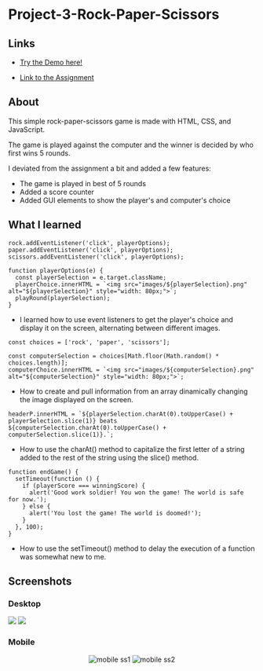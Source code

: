 # Project-3-Rock-Paper-Scissors

## Links
- [Try the Demo here!](https://ImFantin.github.io/Rock-Paper-Scissors/)

- [Link to the Assignment](https://www.theodinproject.com/lessons/foundations-rock-paper-scissors)

## About
This simple rock-paper-scissors game is made with HTML, CSS, and JavaScript.

The game is played against the computer and the winner is decided by who first wins 5 rounds.

I deviated from the assignment a bit and added a few features:
- The game is played in best of 5 rounds
- Added a score counter
- Added GUI elements to show the player's and computer's choice

## What I learned

```
rock.addEventListener('click', playerOptions);
paper.addEventListener('click', playerOptions);
scissors.addEventListener('click', playerOptions);

function playerOptions(e) {
  const playerSelection = e.target.className;
  playerChoice.innerHTML = `<img src="images/${playerSelection}.png" alt="${playerSelection}" style="width: 80px;">`;
  playRound(playerSelection);
}
```
- I learned how to use event listeners to get the player's choice and display it on the screen, alternating between different images.

```
const choices = ['rock', 'paper', 'scissors'];

const computerSelection = choices[Math.floor(Math.random() * choices.length)];
computerChoice.innerHTML = `<img src="images/${computerSelection}.png" alt="${computerSelection}" style="width: 80px;">`;
```
- How to create and pull information from an array dinamically changing the image displayed on the screen.

```
headerP.innerHTML = `${playerSelection.charAt(0).toUpperCase() + playerSelection.slice(1)} beats ${computerSelection.charAt(0).toUpperCase() + computerSelection.slice(1)}.`;
```
- How to use the charAt() method to capitalize the first letter of a string added to the rest of the string using the slice() method.

```
function endGame() {
  setTimeout(function () {
    if (playerScore === winningScore) {
      alert('Good work soldier! You won the game! The world is safe for now.');
    } else {
      alert('You lost the game! The world is doomed!');
    }
  }, 100);
}
```
- How to use the setTimeout() method to delay the execution of a function was somewhat new to me.

## Screenshots

### Desktop

![](https://github.com/Fantinn/Project-3-Rock-Paper-Scissors/blob/main/ss/desktop%20version1.png)
![](https://github.com/Fantinn/Project-3-Rock-Paper-Scissors/blob/main/ss/desktop%20version2.png)

### Mobile

<div align="center">
    <img src="https://github.com/Fantinn/Project-3-Rock-Paper-Scissors/blob/main/ss/mobile%20version1.jpg" alt="mobile ss1" />
    <img src="https://github.com/Fantinn/Project-3-Rock-Paper-Scissors/blob/main/ss/mobile%20version2.jpg" alt="mobile ss2" />
</div>
